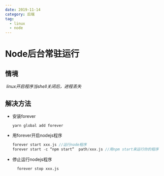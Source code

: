 ```yaml
---
date: 2019-11-14
category: 后端
tag:
  - linux
  - node
---
```

# Node后台常驻运行

## 情境

​ *linux开启程序当shell关闭后，进程丢失*

## 解决方法

* 安装forever

  ```node
  yarn global add forever
  ```

* 用forever开启nodejs程序

  ```php
  forever start xxx.js //运行node程序
  forever start -c “npm start”  path/xxx.js //用npm start来运行你的程序
  ```

* 停止运行nodejs程序

    ```
      forever stop xxx.js
    ```
